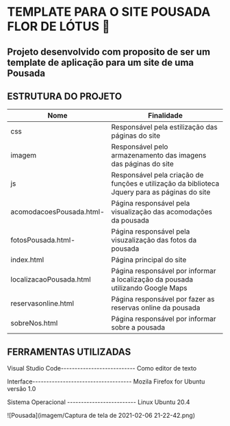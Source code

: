 # TEMPLATE PARA O SITE POUSADA FLOR DE LÓTUS 🌷

## Projeto desenvolvido com proposito de ser um template de aplicação para um site de uma Pousada



## ESTRUTURA DO PROJETO 

| Nome                         	| Finalidade       	                                                                                        | 
|------------------------------	|---------------------------------------------------------------------------------------------------------- |
| css                            | Responsável pela estilização das páginas do site                                                          |
| imagem                         | Responsável pelo armazenamento das imagens das páginas do site                                            |
| js                             | Responsável pela criação de funções e utilização da biblioteca Jquery para as páginas do site             |
| acomodacoesPousada.html-       | Página responsável pela visualização das acomodações da pousada                                           |
| fotosPousada.html-             | Página responsável pela visuzalização das fotos da pousada                                                |
| index.html                     | Página principal do site                                                                                  |
| localizacaoPousada.html        | Página responsável por informar a localização da pousada utilizando Google Maps                           |
| reservasonline.html            | Página responsável por fazer as reservas online da pousada                                                |
| sobreNos.html                  | Página responsável por informar sobre a pousada                                                            |


## FERRAMENTAS UTILIZADAS

Visual Studio Code--------------------------- Como editor de texto

Interface------------------------------------ Mozila Firefox for Ubuntu versão 1.0

Sistema Operacional ------------------------- Linux Ubuntu 20.4


 ![Pousada](imagem/Captura de tela de 2021-02-06 21-22-42.png)
